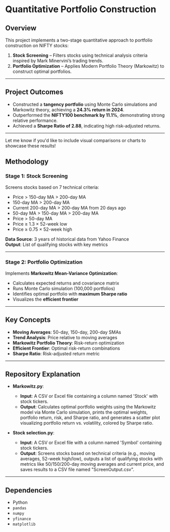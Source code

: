 

# **Quantitative Portfolio Construction**

## Overview  
This project implements a two-stage quantitative approach to portfolio construction on NIFTY stocks:

1. **Stock Screening** – Filters stocks using technical analysis criteria inspired by Mark Minervini’s trading trends.  
2. **Portfolio Optimization** – Applies Modern Portfolio Theory (Markowitz) to construct optimal portfolios.

---

## Project Outcomes

- Constructed a **tangency portfolio** using Monte Carlo simulations and Markowitz theory, achieving a **24.3% return in 2024**.
- Outperformed the **NIFTY100 benchmark by 11.1%**, demonstrating strong relative performance.
- Achieved a **Sharpe Ratio of 2.88**, indicating high risk-adjusted returns.

---

Let me know if you'd like to include visual comparisons or charts to showcase these results!

## Methodology

### **Stage 1: Stock Screening**  
Screens stocks based on 7 technical criteria:

- Price > 150-day MA > 200-day MA  
- 150-day MA > 200-day MA  
- Current 200-day MA > 200-day MA from 20 days ago  
- 50-day MA > 150-day MA > 200-day MA  
- Price > 50-day MA  
- Price ≥ 1.3 × 52-week low  
- Price ≥ 0.75 × 52-week high  

**Data Source**: 3 years of historical data from Yahoo Finance  
**Output**: List of qualifying stocks with key metrics

---

### **Stage 2: Portfolio Optimization**  
Implements **Markowitz Mean-Variance Optimization**:

- Calculates expected returns and covariance matrix  
- Runs Monte Carlo simulation (100,000 portfolios)  
- Identifies optimal portfolio with **maximum Sharpe ratio**  
- Visualizes the **efficient frontier**

---

## Key Concepts

- **Moving Averages**: 50-day, 150-day, 200-day SMAs  
- **Trend Analysis**: Price relative to moving averages  
- **Markowitz Portfolio Theory**: Risk-return optimization  
- **Efficient Frontier**: Optimal risk-return combinations  
- **Sharpe Ratio**: Risk-adjusted return metric

---

## Repository Explanation

- **Markowitz.py**: 
  - **Input**: A CSV or Excel file containing a column named 'Stock' with stock tickers.
  - **Output**: Calculates optimal portfolio weights using the Markowitz model via Monte Carlo simulation, prints the optimal weights, portfolio return, risk, and Sharpe ratio, and generates a scatter plot visualizing portfolio return vs. volatility, colored by Sharpe ratio.

- **Stock selection.py**: 
  - **Input**: A CSV or Excel file with a column named 'Symbol' containing stock tickers.
  - **Output**: Screens stocks based on technical criteria (e.g., moving averages, 52-week high/low), outputs a list of qualifying stocks with metrics like 50/150/200-day moving averages and current price, and saves results to a CSV file named "ScreenOutput.csv".

---

## Dependencies

- Python  
- `pandas`  
- `numpy`  
- `yfinance`  
- `matplotlib`

